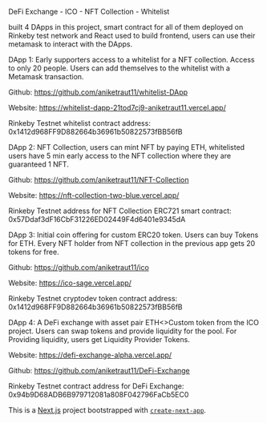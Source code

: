 DeFi Exchange - ICO - NFT Collection - Whitelist

built 4 DApps in this project, smart contract for all of them deployed on Rinkeby test network and React used to build frontend, users can use their metamask to interact with the DApps.

DApp 1: Early supporters access to a whitelist for a NFT collection. Access to only 20 people. Users can add themselves to the whitelist with a Metamask transaction.

Github: https://github.com/aniketraut11/whitelist-DApp

Website: https://whitelist-dapp-21tod7cj9-aniketraut11.vercel.app/

Rinkeby Testnet whitelist contract address: 0x1412d968FF9D882664b36961b50822573fBB56fB


DApp 2: NFT Collection, users can mint NFT by paying ETH, whitelisted users have 5 min early access to the NFT collection where they are guaranteed 1 NFT.

Github: https://github.com/aniketraut11/NFT-Collection

Website: https://nft-collection-two-blue.vercel.app/

Rinkeby Testnet address for NFT Collection ERC721 smart contract: 0x57Ddaf3dF16CbF31226ED02449F4d6401e9345dA

DApp 3: Initial coin offering for custom ERC20 token. Users can buy Tokens for ETH. Every NFT holder from NFT collection in the previous app gets 20 tokens for free.

Github: https://github.com/aniketraut11/ico

Website: https://ico-sage.vercel.app/

Rinkeby Testnet cryptodev token contract address: 0x1412d968FF9D882664b36961b50822573fBB56fB

DApp 4: A DeFi exchange with asset pair ETH<>Custom token from the ICO project. Users can swap tokens and provide liquidity for the pool. For Providing liquidity, users get Liquidity Provider Tokens.

Website: https://defi-exchange-alpha.vercel.app/

Github: https://github.com/aniketraut11/DeFi-Exchange

Rinkeby Testnet contract address for DeFi Exchange: 0x94b9D68ADB6B979712081a808F042796FaCb5EC0




This is a [Next.js](https://nextjs.org/) project bootstrapped with [`create-next-app`](https://github.com/vercel/next.js/tree/canary/packages/create-next-app).


